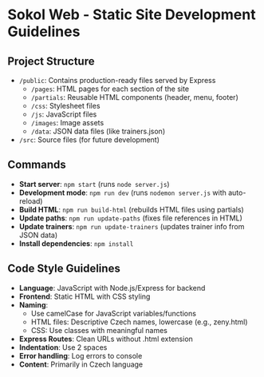 # Sokol Web - Static Site Development Guidelines

## Project Structure
- `/public`: Contains production-ready files served by Express
  - `/pages`: HTML pages for each section of the site
  - `/partials`: Reusable HTML components (header, menu, footer)
  - `/css`: Stylesheet files
  - `/js`: JavaScript files
  - `/images`: Image assets
  - `/data`: JSON data files (like trainers.json)
- `/src`: Source files (for future development)

## Commands
- **Start server**: `npm start` (runs `node server.js`)
- **Development mode**: `npm run dev` (runs `nodemon server.js` with auto-reload)
- **Build HTML**: `npm run build-html` (rebuilds HTML files using partials)
- **Update paths**: `npm run update-paths` (fixes file references in HTML)
- **Update trainers**: `npm run update-trainers` (updates trainer info from JSON data)
- **Install dependencies**: `npm install`

## Code Style Guidelines
- **Language**: JavaScript with Node.js/Express for backend
- **Frontend**: Static HTML with CSS styling
- **Naming**: 
  - Use camelCase for JavaScript variables/functions
  - HTML files: Descriptive Czech names, lowercase (e.g., zeny.html)
  - CSS: Use classes with meaningful names
- **Express Routes**: Clean URLs without .html extension
- **Indentation**: Use 2 spaces
- **Error handling**: Log errors to console
- **Content**: Primarily in Czech language